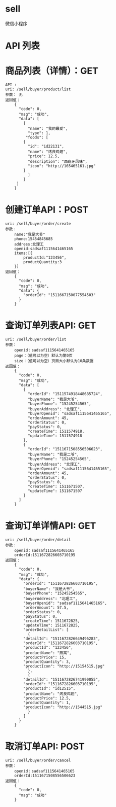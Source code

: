 # sell
微信小程序


#	API 列表

#	商品列表（详情）：GET
	API :
    uri: /sell/buyer/product/list 
    参数： 无             
    返回值：                               
	    {     
          "code": 0,
          "msg": "成功",
          "data": [
		    {
		      "name": "我的最爱",
		      "type": 1,
		     "foods": [
			{
			  "id": "id22131",
			  "name": "烤良鸡翅",
			  "price": 12.5,
			  "description": "西班牙风味",
			  "icon": "http://165465161.jpg"
			}
		      ]
		    }
		 ]
	    }
#	创建订单API：POST
	uri: /sell/buyer/order/create
	参数：
		name:"我是大爷"
		phone:15454845685
		address:北理工
		openid:sadsaf1115641465165
		items:[{
			productId:"123456",
			productQuantity:3
		}]
	返回值：
		{
		  "code": 0,
		  "msg": "成功",
		  "data": {
		    "orderId": "1511667150077554503"
		  }
		}
	
#	查询订单列表API: GET
	uri: /sell/buyer/order/list
	参数：
		openid：sadsaf1115641465165
		page：（值可以为空）默认为第0页
		size：（值可以为空）页面大小默认为10条数据
	返回值：
		{
		  "code": 0,
		  "msg": "成功",
		  "data": [
		    {
		      "orderId": "1511574918448685724",
		      "buyerName": "我是大爷",
		      "buyerPhone": "15245254565",
		      "buyerAddress": "北理工",
		      "buyerOpenid": "sadsaf1115641465165",
		      "orderAmount": 45,
		      "orderStatus": 0,
		      "payStatus": 0,
		      "createTime": 1511574918,
		      "updateTime": 1511574918
		    },
		    {
		      "orderId": "1511671508556506623",
		      "buyerName": "我是二爷",
		      "buyerPhone": "15245254565",
		      "buyerAddress": "北理工",
		      "buyerOpenid": "sadsaf1115641465165",
		      "orderAmount": 45,
		      "orderStatus": 0,
		      "payStatus": 0,
		      "createTime": 1511671507,
		      "updateTime": 1511671507
		    }
		  ]
		}
#	查询订单详情API: GET
	uri: /sell/buyer/order/detail
	参数：
		openid：sadsaf1115641465165
		orderId:1511672826603710195		
	返回值：
		{
		  "code": 0,
		  "msg": "成功",
		  "data": {
		    "orderId": "1511672826603710195",
		    "buyerName": "我是大爷",
		    "buyerPhone": "15245254565",
		    "buyerAddress": "北理工",
		    "buyerOpenid": "sadsaf1115641465165",
		    "orderAmount": 57.5,
		    "orderStatus": 0,
		    "payStatus": 0,
		    "createTime": 1511672825,
		    "updateTime": 1511672825,
		    "orderDetailList": [
		      {
			"detailId": "1511672826649496283",
			"orderId": "1511672826603710195",
			"productId": "123456",
			"productName": "燕窝",
			"productPrice": 15,
			"productQuantity": 3,
			"productIcon": "http://15154515.jpg"
		      },
		      {
			"detailId": "1511672826741990055",
			"orderId": "1511672826603710195",
			"productId": "id12515",
			"productName": "烤良鸡翅",
			"productPrice": 12.5,
			"productQuantity": 1,
			"productIcon": "http://1544515.jpg"
		      }
		    ]
		  }
		}
#	取消订单API: POST
	uri: /sell/buyer/order/cancel
	参数：
		openid：sadsaf1115641465165
		orderId:1511671508556506623	
	返回值：
		{
		  "code": 0,
		  "msg": "成功"
		}







